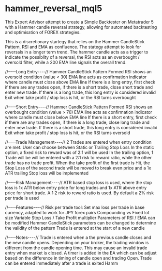 # hammer_reversal_mql5
This Expert Advisor attempt to create a Simple Backtester on Metatrader 5 with a Hammer candle reversal strategy, allowing for automated backtesting and optimisation of FOREX strategies.

This is a discretionary startegy that relies on the Hammer CandleStick Pattern, RSI and EMA as confluence. The stategy attempt to look for reversals in a longer term trend. The hammer candle acts as a trigger to indicate the possiblity of a reversal, the RSI acts as an overbought / oversold filter, while a 200 EMA line signals the overall trend.

//----Long Entry----//
Hammer CandleStick Pattern Formed
RSI shows an oversold condition (value < 30)
EMA line acts as confirmation indicator where candle must close above EMA line
If there is a long entry, first check if there are any trades open, if there is a short trade, close short trade and enter new trade. If there is a long trade, this long entry is considered invalid
Exit when take profit / stop loss is hit, or the RSI turns overbought

//----Short Entry----//
Hammer CandleStick Pattern Formed
RSI shows an overbought condition (value > 70)
EMA line acts as confirmation indicator where candle must close below EMA line
If there is a short entry, first check if there are any trades open, if there is a long trade, close long trade and enter new trade. If there is a short trade, this long entry is considered invalid
Exit when take profit / stop loss is hit, or the RSI turns oversold

//----Trade Management----//
2 Trades are entered when entry condition are met. User can choose between Static or Trailing Stop Loss
In the static option, a fixed risk to reward was of 2:1 will be used
In the trailing option, 1 Trade will be will be entered with a 2:1 risk to reward ratio, while the other trade has no trade profit. When the take profit of the first trade is Hit, the Stop Loss of the second trade will be moved to break even price and a 1x ATR trailing Stop loss will be implemented

//----Risk Management----// 
ATR based stop loss is used, where the stop loss is 1x ATR below entry price for long trades and 1x ATR above entry price for short trade. A 1:2 risk to reward ratio is used. By default a 2% risk per trade is used

//----Features----//
Risk per trade tool: Set max loss per trade in base currency, adapted to work for JPY forex pairs
Compounding vs Fixed lot size
Variable Stop Loss / Take Profit multiplier
Parameters of RSI / EMA can be modified
Hammer CandleStick parameters can be changed to determine the validity of the pattern
Trade is entered at the start of a new candle

//----Notes----//
Trade is entered when a the previous candle closes and the new candle opens. Depending on your broker, the trading window is different from the candle opening time. This may cause an invalid trade entry when market is closed. A timer is added in the EA which can be adjust based on the difference in timing of candle open and trading Open.
Trade can be entered immediately after a trade is exited
Hamm
